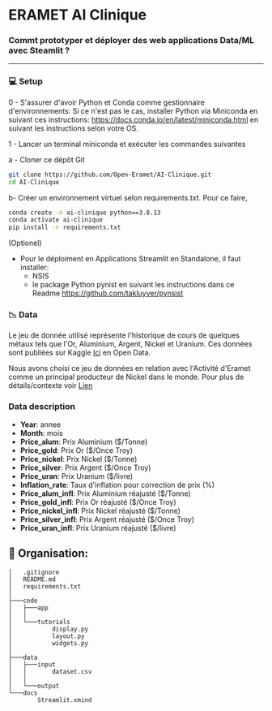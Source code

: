# ERAMET AI Clinique

### Commt prototyper et déployer des web applications Data/ML avec Steamlit ?

--------

### 💻 Setup

0 - S'assurer d'avoir Python et Conda comme gestionnaire d'environnements:
Si ce n'est pas le cas, installer Python via Miniconda en suivant ces instructions: https://docs.conda.io/en/latest/miniconda.html en suivant les instructions selon votre OS.

1 - Lancer un terminal miniconda et exécuter les commandes suivantes

a - Cloner ce dépôt Git

```bash
git clone https://github.com/Open-Eramet/AI-Clinique.git
cd AI-Clinique
```

b- Créer un environnement virtuel selon requirements.txt. Pour ce faire, 

```bash
conda create -n ai-clinique python==3.8.13
conda activate ai-clinique
pip install -r requirements.txt
```

(Optionel)
- Pour le déploiment en Applications Streamlit en Standalone, il faut installer:
    - NSIS
    - le package Python pynist en suivant les instructions dans ce Readme https://github.com/takluyver/pynsist

### 📉 Data
Le jeu de donnée utilisé représente l'historique de cours de quelques métaux tels que l'Or, Aluminium, Argent, Nickel et Uranium. Ces données sont publiées sur Kaggle [Ici](https://www.kaggle.com/datasets/timmofeyy/-metals-price-changes-within-last-30-years) en Open Data.

Nous avons choisi ce jeu de données en relation avec l'Activité d'Eramet comme un principal producteur  de Nickel dans le monde. Pour plus de détails/contexte voir [Lien](https://www.eramet.com/fr/activites/produits/nickel)


### Data description

- __Year__: annee
- __Month__: mois
- __Price_alum__: Prix Aluminium ($/Tonne)
- __Price_gold__: Prix Or ($/Once Troy)
- __Price_nickel__: Prix Nickel ($/Tonne)
- __Price_silver__: Prix Argent ($/Once Troy)
- __Price_uran__: Prix Uranium ($/livre)
- __Inflation_rate__: Taux d'inflation pour correction de prix (%)
- __Price_alum_infl__: Prix Aluminium réajusté ($/Tonne)
- __Price_gold_infl__: Prix Or réajusté ($/Once Troy)
- __Price_nickel_infl__: Prix Nickel  réajusté ($/Tonne)
- __Price_silver_infl__: Prix Argent réajusté ($/Once Troy)
- __Price_uran_infl__: Prix Uranium réajusté ($/livre)

## 📁 Organisation:
```
│   .gitignore
│   README.md
│   requirements.txt
│
├───code
│   ├───app
│   │
│   └───tutorials
│           display.py
│           layout.py
│           widgets.py
│
├───data
│   ├───input
│   │       dataset.csv
│   │
│   └───output
└───docs
        Streamlit.xmind
```
